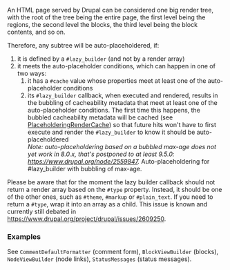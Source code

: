 An HTML page served by Drupal can be considered one big render tree, with the root of the tree being the entire page, the first level being the regions, the second level the blocks, the third level being the block contents, and so on.

Therefore, any subtree will be auto-placeholdered, if:

1. it is defined by a `#lazy_builder` (and not by a render array)
2. it meets the auto-placeholder conditions, which can happen in one of two ways:  
   1. it has a `#cache` value whose properties meet at least one of the auto-placeholder conditions  
   2. its `#lazy_builder` callback, when executed and rendered, results in the bubbling of cacheability metadata that meet at least one of the auto-placeholder conditions. The first time this happens, the bubbled cacheability metadata will be cached (see [PlaceholderingRenderCache](https://api.drupal.org/api/drupal/core%21lib%21Drupal%21Core%21Render%21PlaceholderingRenderCache.php/class/PlaceholderingRenderCache/8)) so that future hits won't have to first execute and render the `#lazy_builder` to know it should be auto-placeholdered  
   _Note: auto-placeholdering based on a bubbled max-age does not yet work in 8.0.x, that's postponed to at least 9.5.0: <https://www.drupal.org/node/2559847>._ Auto-placeholdering for #lazy\_builder with bubbling of max-age.

Please be aware that for the moment the lazy builder callback should not return a render array based on the `#type` property. Instead, it should be one of the other ones, such as `#theme`, `#markup` or `#plain_text`. If you need to return a `#type`, wrap it into an array as a child. This issue is known and currently still debated in <https://www.drupal.org/project/drupal/issues/2609250>.

### Examples

See `CommentDefaultFormatter` (comment form), `BlockViewBuilder` (blocks), `NodeViewBuilder` (node links), `StatusMessages` (status messages).